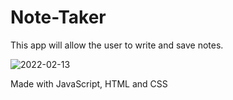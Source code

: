 # Note-Taker

This app will allow the user to write and save notes.

![2022-02-13](https://user-images.githubusercontent.com/86794135/153799032-d8667720-0b6e-403e-89c7-2e87a47bdb6f.png)

Made with JavaScript, HTML and CSS
